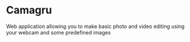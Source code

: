 # Camagru
Web application allowing you to make basic photo and video editing using your webcam and some predefined images
